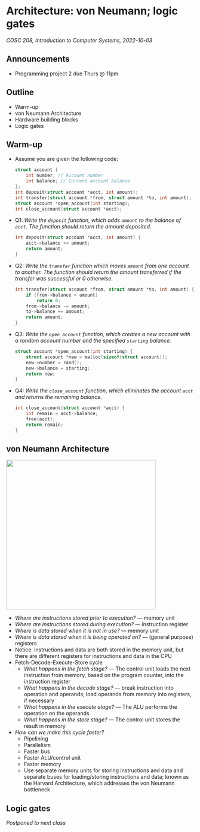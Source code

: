 # Architecture: von Neumann; logic gates
_COSC 208, Introduction to Computer Systems, 2022-10-03_

## Announcements
* Programming project 2 due Thurs @ 11pm

## Outline
* Warm-up
* von Neumann Architecture
* Hardware building blocks
* Logic gates

## Warm-up
* Assume you are given the following code:
    ```C
    struct account {
        int number; // Account number
        int balance; // Current account balance
    };
    int deposit(struct account *acct, int amount);
    int transfer(struct account *from, struct amount *to, int amount);
    struct account *open_account(int starting);
    int close_account(struct account *acct);
    ```
* Q1: _Write the `deposit` function, which adds `amount` to the balance of `acct`. The function should return the amount deposited._
    ```C
    int deposit(struct account *acct, int amount) {
        acct->balance += amount;
        return amount;
    } 
    ```
* Q2: _Write the `transfer` function which moves `amount` from one account to another. The function should return the amount transferred if the transfer was successful or 0 otherwise._
    ```C
    int transfer(struct account *from, struct amount *to, int amount) {
        if (from->balance < amount)
            return 0;
        from->balance -= amount;
        to->balance += amount;
        return amount;
    }
     ```
* Q3: _Write the `open_account` function, which creates a new account with a random account number and the specified `starting` balance._
    ```C
    struct account *open_account(int starting) {
        struct account *new = malloc(sizeof(struct account));
        new->number = rand();
        new->balance = starting;
        return new;
    }
    ```
* Q4: _Write the `close_account` function, which eliminates the account `acct` and returns the remaining balance._
    ```C
    int close_account(struct account *acct) {
        int remain = acct->balance;
        free(acct);
        return remain;
    }
    ```

## von Neumann Architecture

<img src="https://diveintosystems.org/book/C5-Arch/_images/vonNArch.png" width="400px" />

* _Where are instructions stored prior to execution?_ — memory unit
* _Where are instructions stored during execution?_ — instruction register
* _Where is data stored when it is not in use?_ — memory unit
* _Where is data stored when it is being operated on?_ — (general purpose) registers
* Notice: instructions and data are both stored in the memory unit, but there are different registers for instructions and data in the CPU
* Fetch-Decode-Execute-Store cycle
    * _What happens in the fetch stage?_ — The control unit loads the next instruction from memory, based on the program counter, into the instruction register
    * _What happens in the decode stage?_ — break instruction into operation and operands; load operands from memory into registers, if necessary
    * _What happens in the execute stage?_ — The ALU performs the operation on the operands
    * _What happens in the store stage?_ — The control unit stores the result in memory
* _How can we make this cycle faster?_
    * Pipelining
    * Parallelism
    * Faster bus
    * Faster ALU/control unit
    * Faster memory
    * Use separate memory units for storing instructions and data and separate buses for loading/storing instructions and data; known as the Harvard Architecture, which addresses the von Neumann bottleneck

## Logic gates
_Postponed to next class_
